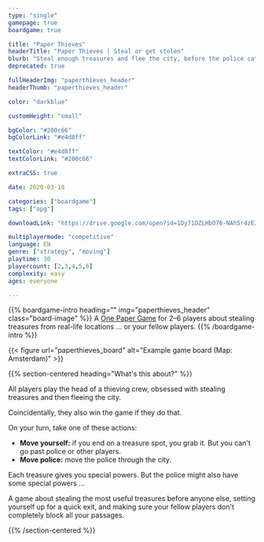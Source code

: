 ```yaml
---
type: "single"
gamepage: true
boardgame: true

title: "Paper Thieves"
headerTitle: "Paper Thieves | Steal or get stolen"
blurb: "Steal enough treasures and flee the city, before the police catches you!"
deprecated: true

fullHeaderImg: "paperthieves_header"
headerThumb: "paperthieves_header"

color: "darkblue"

customHeight: "small"

bgColor: "#200c66"
bgColorLink: "#e4d8ff"

textColor: "#e4d8ff"
textColorLink: "#200c66"

extraCSS: true

date: 2020-03-18

categories: ["boardgame"]
tags: ["opg"]

downloadLink: "https://drive.google.com/open?id=1Dy71DZLHbO76-NAh5r4zEJbmIUNicY7q"

multiplayermode: "competitive"
language: EN
genre: ["strategy", "moving"]
playtime: 30
playercount: [2,3,4,5,6]
complexity: easy
ages: everyone

---
```


{{% boardgame-intro heading="" img="paperthieves_header" class="board-image" %}}
A [One Paper Game](/boardgames#one-paper-games) for 2–6 players about stealing treasures from real-life locations ... or your fellow players.
{{% /boardgame-intro %}}

<div class="board-image">
	{{< figure url="paperthieves_board" alt="Example game board (Map: Amsterdam)" >}}
</div>

{{% section-centered heading="What's this about?" %}}

All players play the head of a thieving crew, obsessed with stealing treasures and then fleeing the city.

Coincidentally, they also win the game if they do that.

On your turn, take one of these actions:
- **Move yourself:** if you end on a treasure spot, you grab it. But you can't go past police or other players.</li>
- **Move police:** move the police through the city.

Each treasure gives you special powers. But the police might also have some special powers ...

A game about stealing the most useful treasures before anyone else, setting yourself up for a quick exit, and making sure your fellow players don't completely block all your passages.

{{% /section-centered %}}